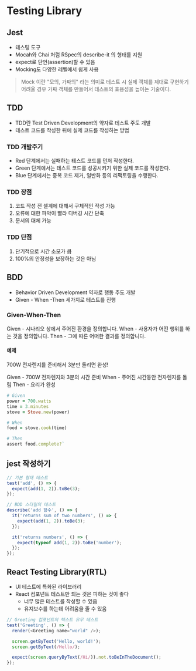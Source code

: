 # Testing Library

## Jest

- 테스팅 도구
- Mocah와 Chai 처럼 RSpec의 describe-it 의 형태를 지원
- expect로 단언(assertion)할 수 있음
- Mocking도 다양한 레벨에서 쉽게 사용

> Mock 이란 "모의, 가짜의" 라는 의미로 테스트 시 실제 객체를 제대로 구현하기 어려울 경우 가짜 객체를 만들어서 테스트의 효용성을 높이는 기술이다.

## TDD

- TDD란 Test Driven Development의 약자로 테스트 주도 개발
- 테스트 코드를 작성한 뒤에 실제 코드를 작성하는 방법

### TDD 개발주기
- Red 단계에서는 실패하는 테스트 코드를 먼저 작성한다.
- Green 단계에서는 테스트 코드를 성공시키기 위한 실제 코드를 작성한다.
- Blue 단계에서는 중복 코드 제거, 일반화 등의 리팩토링을 수행한다.

### TDD 장점

1. 코드 작성 전 셀계에 대해서 구체적인 작성 가능
2. 오류에 대한 파악이 빨라 디버깅 시간 단축
3. 문서의 대체 가능

### TDD 단점

1. 단기적으로 시간 소모가 큼
2. 100%의 안정성을 보장하는 것은 아님

## BDD

- Behavior Driven Development 약자로 행동 주도 개발
- Given - When -Then 세가지로 테스트를 진행

### Given-When-Then

Given - 시나리오 상에서 주어진 환경을 정의합니다.
When - 사용자가 어떤 행위를 하는 것을 정의합니다.
Then - 그에 따른 어떠한 결과를 정의합니다.

#### 예제

700W 전자렌지를 준비해서 3분만 돌리면 완성!

Given - 700W 전자렌지와 3분의 시간 준비
When - 주어진 시간동안 전자렌지를 돌림
Then - 요리가 완성

```Ruby
# Given
power = 700.watts
time = 3.minutes
stove = Stove.new(power)

# When
food = stove.cook(time)

# Then
assert food.complete?`
```

## jest 작성하기

```typescript
// 기본 형태 테스트
test('add', () => {
  expect(add(1, 2)).toBe(3);
});

// BDD 스타일의 테스트
describe('add 함수', () => {
  it('returns sum of two numbers', () => {
    expect(add(1, 2)).toBe(3);
  });

  it('returns numbers', () => {
    expect(typeof add(1, 2)).toBe('number');
  });
});
```

## React Testing Library(RTL)

- UI 테스트에 특화된 라이브러리
- React 컴포넌트 테스트만 되는 것은 피하는 것이 좋다
  - 너무 많은 테스트를 작성할 수 있음
  - 유지보수를 하는데 어려움을 줄 수 있음

```typescript
// Greeting 컴포넌트의 텍스트 유무 테스트
test('Greeting', () => {
  render(<Greeting name="world" />);

  screen.getByText('Hello, world!');
  screen.getByText(/Hello/);

  expect(screen.queryByText(/Hi/)).not.toBeInTheDocument();
});
```
